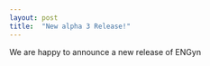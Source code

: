 ```yaml
---
layout: post
title:  "New alpha 3 Release!"
---
```


We are happy to announce a new release of ENGyn
